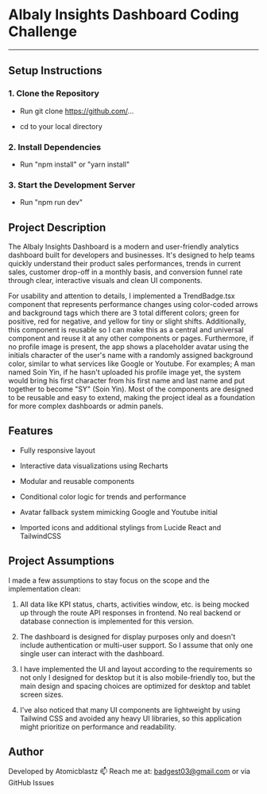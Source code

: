 # Albaly Insights Dashboard Coding Challenge
---

## Setup Instructions

### 1. Clone the Repository
 
- Run git clone https://github.com/...
  
- cd to your local directory

### 2. Install Dependencies

- Run "npm install" or "yarn install"

### 3. Start the Development Server

- Run "npm run dev"

## Project Description
The Albaly Insights Dashboard is a modern and user-friendly analytics dashboard built for developers and businesses. It's designed to help teams quickly understand their product sales performances, trends in current sales, customer drop-off in a monthly basis, and conversion funnel rate through clear, interactive visuals and clean UI components.

For usability and attention to details, I implemented a TrendBadge.tsx component that represents performance changes using color-coded arrows and background tags which there are 3 total different colors; green for positive, red for negative, and yellow for tiny or slight shifts. Additionally, this component is reusable so I can make this as a central and universal component and reuse it at any other components or pages.
Furthermore, if no profile image is present, the app shows a placeholder avatar using the initials character of the user's name with a randomly assigned background color, similar to what services like Google or Youtube. For examples; A man named Soin Yin, if he hasn't uploaded his profile image yet, the system would bring his first character from his first name and last name and put together to become "SY" (Soin Yin).
Most of the components are designed to be reusable and easy to extend, making the project ideal as a foundation for more complex dashboards or admin panels.

## Features
- Fully responsive layout
  
- Interactive data visualizations using Recharts
   
- Modular and reusable components

- Conditional color logic for trends and performance

- Avatar fallback system mimicking Google and Youtube initial

- Imported icons and additional stylings from Lucide React and TailwindCSS

## Project Assumptions
I made a few assumptions to stay focus on the scope and the implementation clean:

1. All data like KPI status, charts, activities window, etc. is being mocked up through the route API responses in frontend. No real backend or database connection is implemented for this version.

2. The dashboard is designed for display purposes only and doesn't include authentication or multi-user support. So I assume that only one single user can interact with the dashboard.

3. I have implemented the UI and layout according to the requirements so not only I designed for desktop but it is also mobile-friendly too, but the main design and spacing choices are optimized for desktop and tablet screen sizes.

4. I've also noticed that many UI components are lightweight by using Tailwind CSS and avoided any heavy UI libraries, so this application might prioritize on performance and readability.

## Author
Developed by Atomicblastz
📫 Reach me at: badgest03@gmail.com or via GitHub Issues
